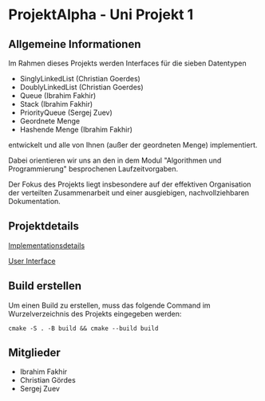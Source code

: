 # ProjektAlpha - Uni Projekt 1

## Allgemeine Informationen

Im Rahmen dieses Projekts werden Interfaces für die sieben Datentypen
- SinglyLinkedList (Christian Goerdes)
- DoublyLinkedList (Christian Goerdes)
- Queue (Ibrahim Fakhir)
- Stack (Ibrahim Fakhir)
- PriorityQueue (Sergej Zuev)
- Geordnete Menge
- Hashende Menge (Ibrahim Fakhir)

entwickelt und alle von Ihnen (außer der geordneten Menge) implementiert.

Dabei orientieren wir uns an den in dem Modul "Algorithmen und Programmierung" besprochenen Laufzeitvorgaben.

Der Fokus des Projekts liegt insbesondere auf der effektiven Organisation der verteilten Zusammenarbeit und einer ausgiebigen, nachvollziehbaren Dokumentation.

## Projektdetails
[Implementationsdetails](https://gitlab.informatik.uni-bonn.de/xx_best_oose_group_xx/projektalpha/-/blob/7cb345f17f58b747a25a4294bb1180e282828b6e/docs/Implementation%20Details/implementatio_details.drawio.png)

[User Interface](https://gitlab.informatik.uni-bonn.de/xx_best_oose_group_xx/projektalpha/-/blob/975b5fd697bb38c59834822729821c3d9948a18d/docs/User%20Interface/user_interface.drawio.png)

## Build erstellen
Um einen Build zu erstellen, muss das folgende Command im Wurzelverzeichnis des Projekts eingegeben werden:
    
    cmake -S . -B build && cmake --build build

## Mitglieder
- Ibrahim Fakhir
- Christian Gördes
- Sergej Zuev
